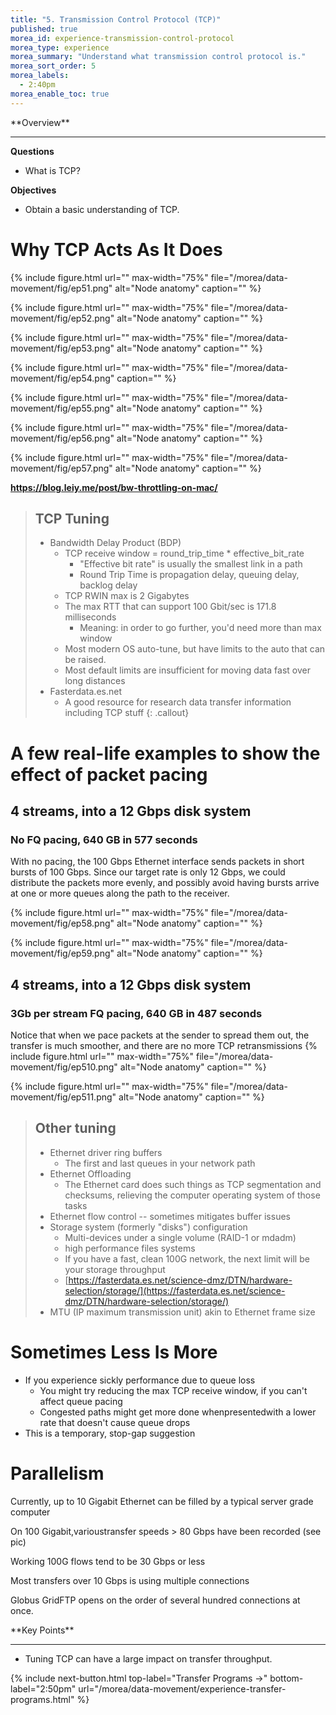 ```yaml
---
title: "5. Transmission Control Protocol (TCP)"
published: true
morea_id: experience-transmission-control-protocol
morea_type: experience
morea_summary: "Understand what transmission control protocol is."
morea_sort_order: 5
morea_labels:
  - 2:40pm
morea_enable_toc: true
---
```

<div class="alert alert-success mt-3" role="alert" markdown="1">
<i class="fa-solid fa-globe fa-xl"></i> **Overview**
<hr/>
 
 **Questions** 
  * What is TCP? 
  
 **Objectives**
  * Obtain a basic understanding of TCP. 

</div>

# Why TCP Acts As It Does

{% include figure.html url="" max-width="75%" file="/morea/data-movement/fig/ep51.png" alt="Node anatomy" caption="" %}

{% include figure.html url="" max-width="75%" file="/morea/data-movement/fig/ep52.png" alt="Node anatomy" caption="" %}

{% include figure.html url="" max-width="75%" file="/morea/data-movement/fig/ep53.png" alt="Node anatomy" caption="" %}

{% include figure.html url="" max-width="75%" file="/morea/data-movement/fig/ep54.png"  caption="" %}

{% include figure.html url="" max-width="75%" file="/morea/data-movement/fig/ep55.png" alt="Node anatomy" caption="" %}

{% include figure.html url="" max-width="75%" file="/morea/data-movement/fig/ep56.png" alt="Node anatomy" caption="" %}

{% include figure.html url="" max-width="75%" file="/morea/data-movement/fig/ep57.png" alt="Node anatomy" caption="" %}

__https://blog.leiy.me/post/bw-throttling-on-mac/__

> ## TCP Tuning
> * Bandwidth Delay Product (BDP)
>   * TCP receive window = round_trip_time * effective_bit_rate
>     * "Effective bit rate" is usually the smallest link in a path
>     * Round Trip Time is propagation delay\, queuing delay\, backlog delay
>   * TCP RWIN max is 2 Gigabytes
>   * The max RTT that can support 100 Gbit/sec is 171\.8 milliseconds
>     * Meaning: in order to go further\, you'd need more than max window
>   * Most modern OS auto\-tune, but have limits to the auto that can be raised\.
>   * Most default limits are insufficient for moving data fast over long distances
> * Fasterdata\.es\.net
>   * A good resource for research data transfer information including TCP stuff
{: .callout}



# A few real-life examples to show the effect of packet pacing

## 4 streams, into a 12 Gbps disk system
### No FQ pacing, 640 GB in 577 seconds
With no pacing, the 100 Gbps Ethernet interface sends packets in short bursts of 100 Gbps. 
Since our target rate is only 12 Gbps, we could distribute the packets more evenly, 
and possibly avoid having bursts arrive at one or more queues along the path to the receiver.

{% include figure.html url="" max-width="75%" file="/morea/data-movement/fig/ep58.png" alt="Node anatomy" caption="" %}

{% include figure.html url="" max-width="75%" file="/morea/data-movement/fig/ep59.png" alt="Node anatomy" caption="" %}


## 4 streams, into a 12 Gbps disk system
### 3Gb per stream FQ pacing, 640 GB in 487 seconds
Notice that when we pace packets at the sender to spread them out, the transfer is much smoother, and there are no more 
TCP retransmissions
{% include figure.html url="" max-width="75%" file="/morea/data-movement/fig/ep510.png" alt="Node anatomy" caption="" %}

{% include figure.html url="" max-width="75%" file="/morea/data-movement/fig/ep511.png" alt="Node anatomy" caption="" %}


> ## Other tuning
> * Ethernet driver ring buffers
>   * The first and last queues in your network path
> * Ethernet Offloading
>   * The Ethernet card does such things as TCP segmentation and checksums, relieving the computer operating system of those tasks
> * Ethernet flow control -- sometimes mitigates buffer issues
> * Storage system (formerly "disks") configuration
>   * Multi\-devices under a single volume (RAID-1 or mdadm\)
>   * high performance files systems
>   * If you have a fast, clean 100G network\, the next limit will be your storage throughput
>   * [https://fasterdata.es.net/science-dmz/DTN/hardware-selection/storage/](https://fasterdata.es.net/science-dmz/DTN/hardware-selection/storage/)
> * MTU (IP maximum transmission unit) akin to Ethernet frame size

# Sometimes Less Is More

* If you experience sickly performance due to queue loss
  * You might try reducing the max TCP receive window\, if you can't affect queue pacing
  * Congested paths might get more done whenpresentedwith a lower rate that doesn't cause queue drops
* This is a temporary, stop-gap suggestion

# Parallelism

Currently, up to 10 Gigabit Ethernet can be filled by a typical server grade computer

On 100 Gigabit,varioustransfer speeds > 80 Gbps have been recorded (see pic)

Working 100G flows tend to be 30 Gbps or less

Most transfers over 10 Gbps is using multiple connections

Globus GridFTP opens on the order of several hundred connections at once.


<div class="alert alert-success mt-3" role="alert" markdown="1">
<i class="fa-solid fa-globe fa-xl"></i> **Key Points**
<hr/>

  * Tuning TCP can have a large impact on transfer throughput. 
</div>

{% include next-button.html
  top-label="Transfer Programs ->"
  bottom-label="2:50pm"
  url="/morea/data-movement/experience-transfer-programs.html" %}